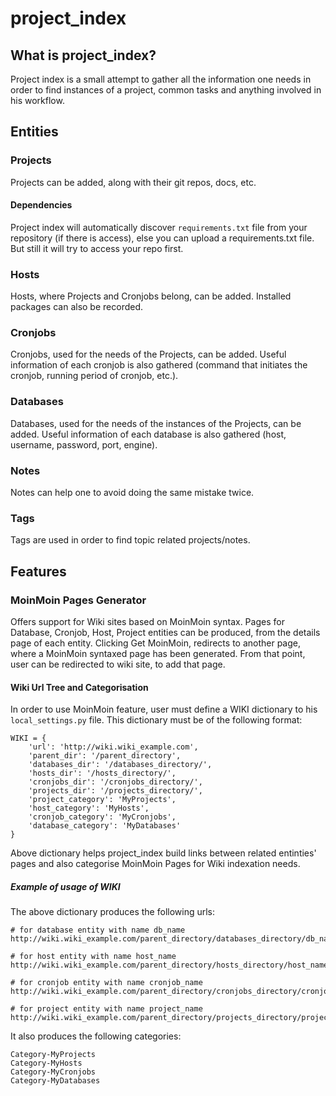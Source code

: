# project_index

## What is project_index?
Project index is a small attempt to gather all the information one needs in
order to find instances of a project, common tasks and anything involved in
his workflow.

## Entities

### Projects
Projects can be added, along with their git repos, docs, etc.

#### Dependencies
Project index will automatically discover `requirements.txt` file from your
repository (if there is access), else you can upload a requirements.txt file.
But still it will try to access your repo first.

### Hosts
Hosts, where Projects and Cronjobs belong, can be added. Installed packages
can also be recorded.

### Cronjobs
Cronjobs, used for the needs of the Projects, can be added.
Useful information of each cronjob is also gathered
(command that initiates the cronjob, running period of cronjob, etc.).

### Databases
Databases, used for the needs of the instances of the Projects,
can be added. Useful information of each database is also gathered
(host, username, password, port, engine).

### Notes
Notes can help one to avoid doing the same mistake twice.

### Tags
Tags are used in order to find topic related projects/notes.

## Features

### MoinMoin Pages Generator
Offers support for Wiki sites based on MoinMoin syntax. Pages for Database,
Cronjob, Host, Project entities can be produced, from the details page of each
entity. Clicking Get MoinMoin, redirects to another page, where a MoinMoin
syntaxed page has been generated. From that point, user can be redirected to
wiki site, to add that page.

#### Wiki Url Tree and Categorisation
In order to use MoinMoin feature, user must define a WIKI dictionary to his
`local_settings.py` file. This dictionary must be of the following format:

	WIKI = {
	    'url': 'http://wiki.wiki_example.com',
	    'parent_dir': '/parent_directory',
	    'databases_dir': '/databases_directory/',
	    'hosts_dir': '/hosts_directory/',
	    'cronjobs_dir': '/cronjobs_directory/',
	    'projects_dir': '/projects_directory/',
	    'project_category': 'MyProjects',
	    'host_category': 'MyHosts',
	    'cronjob_category': 'MyCronjobs',
	    'database_category': 'MyDatabases'
	}

Above dictionary helps project_index build links between related entinties'
pages and also categorise MoinMoin Pages for Wiki indexation needs.

##### Example of usage of WIKI
The above dictionary produces the following urls:

	# for database entity with name db_name
	http://wiki.wiki_example.com/parent_directory/databases_directory/db_name

	# for host entity with name host_name
	http://wiki.wiki_example.com/parent_directory/hosts_directory/host_name

	# for cronjob entity with name cronjob_name
	http://wiki.wiki_example.com/parent_directory/cronjobs_directory/cronjob_name

	# for project entity with name project_name
	http://wiki.wiki_example.com/parent_directory/projects_directory/project_name

It also produces the following categories:

	Category-MyProjects
	Category-MyHosts
	Category-MyCronjobs
	Category-MyDatabases
